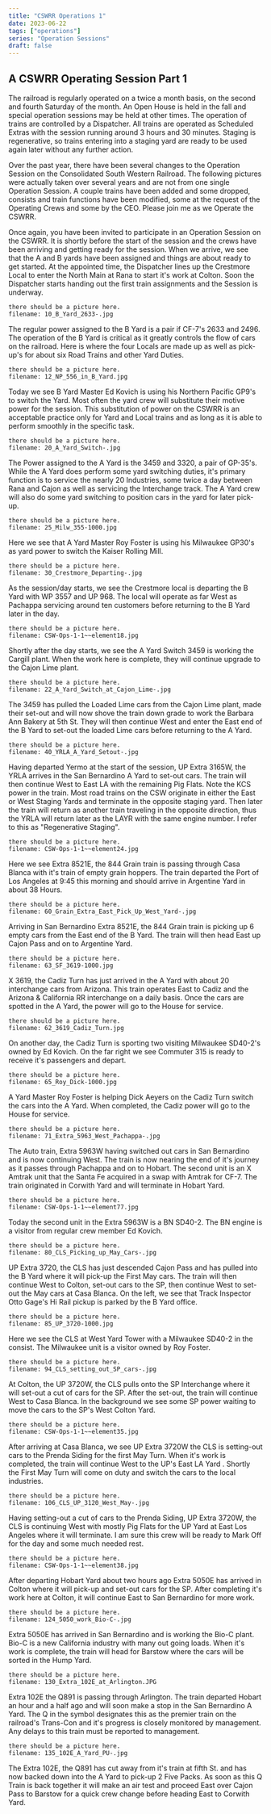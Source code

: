 ```yaml
---
title: "CSWRR Operations 1"
date: 2023-06-22
tags: ["operations"]
series: "Operation Sessions"
draft: false
---
```

## A CSWRR Operating Session Part 1

The railroad is regularly operated on a twice a month basis, on the second and fourth Saturday of the month. An Open House is held in the fall and special operation sessions may be held at other times. The operation of trains are controlled by a Dispatcher. All trains are operated as Scheduled Extras with the session running around 3 hours and 30 minutes. Staging is regenerative, so trains entering into a staging yard are ready to be used again later without any further action.

Over the past year, there have been several changes to the Operation Session on the Consolidated South Western Railroad.  The following pictures were actually taken over several years and are not from one single Operation Session.  A couple trains have been added and some dropped, consists and train functions have been modified, some at the request of the Operating Crews and some by the CEO.  Please join me as we Operate the CSWRR. 

Once again, you have been invited to participate in an Operation Session on the CSWRR.  It is shortly before the start of the session and the crews have been arriving and getting ready for the session.  When we arrive, we see that the A and B yards have been assigned and things are about ready to get started.  At the appointed time, the Dispatcher lines up the Crestmore Local to enter the North Main at Rana to start it's work at Colton.  Soon the Dispatcher starts handing out the first train assignments and the Session is underway.

```
there should be a picture here.
filename: 10_B_Yard_2633-.jpg
```

The regular power assigned to the B Yard is a pair if CF-7's 2633 and 2496.  The operation of the B Yard is critical as it greatly controls the flow of cars on the railroad.  Here is where the four Locals are made up as well as pick-up's for about six Road Trains and other Yard Duties.

```
there should be a picture here.
filename: 12_NP_556_in_B_Yard.jpg
```

Today we see B Yard Master Ed Kovich is using his Northern Pacific GP9's to switch the Yard.  Most often the yard crew will substitute their motive power for the session.  This substitution of power on the CSWRR is an acceptable practice only for Yard and Local trains and as long as it is able to perform smoothly in the specific task.  

```
there should be a picture here.
filename: 20_A_Yard_Switch-.jpg
```

The Power assigned to the A Yard is the 3459 and 3320, a pair of GP-35's.  While the A Yard does perform some yard switching duties, it's primary function is to service the nearly 20 Industries, some twice a day between Rana and Cajon as well as servicing the Interchange track.  The A Yard crew will also do some yard switching to position cars in the yard for later pick-up. 

```
there should be a picture here.
filename: 25_Milw_355-1000.jpg
```

Here we see that A Yard Master Roy Foster is using his Milwaukee GP30's as yard power to switch the Kaiser Rolling Mill.

```
there should be a picture here.
filename: 30_Crestmore_Departing-.jpg
```

As the session/day starts, we see the Crestmore local is departing the B Yard with WP 3557 and UP 968.  The local will operate as far West as Pachappa servicing around ten customers before returning to the B Yard later in the day.

```
there should be a picture here.
filename: CSW-Ops-1-1~~element18.jpg
```

Shortly after the day starts, we see the A Yard Switch 3459 is working the Cargill plant.  When the work here is complete, they will continue upgrade to the Cajon Lime plant.

```
there should be a picture here.
filename: 22_A_Yard_Switch_at_Cajon_Lime-.jpg
```

The 3459 has pulled the Loaded Lime cars from the Cajon Lime plant, made their set-out and will now shove the train down grade to work the Barbara Ann Bakery at 5th St. They will then continue West and enter the East end of the B Yard to set-out the loaded Lime cars before returning to the A Yard.

```
there should be a picture here.
filename: 40_YRLA_A_Yard_Setout-.jpg
```

Having departed Yermo at the start of the session, UP Extra 3165W, the YRLA arrives in the San Bernardino A Yard to set-out cars.  The train will then continue West to East LA with the remaining Pig Flats.  Note the KCS power in the train.  Most road trains on the CSW originate in either the East or West Staging Yards and terminate in the opposite staging yard.  Then later the train will return as another train traveling in the opposite direction, thus the YRLA will return later as the LAYR with the same engine number.  I refer to this as "Regenerative Staging".

```
there should be a picture here.
filename: CSW-Ops-1-1~~element24.jpg
```

Here we see Extra 8521E, the 844 Grain train is passing through Casa Blanca with it's train of empty grain hoppers.  The train departed the Port of Los Angeles at 9:45 this morning and should arrive in Argentine Yard in about 38 Hours.

```
there should be a picture here.
filename: 60_Grain_Extra_East_Pick_Up_West_Yard-.jpg
```

Arriving in San Bernardino Extra 8521E, the 844 Grain train is picking up 6 empty cars from the East end of the B Yard.  The train will then head East up Cajon Pass and on to Argentine Yard.

```
there should be a picture here.
filename: 63_SF_3619-1000.jpg
```

X 3619, the Cadiz Turn has just arrived in the A Yard with about 20 interchange cars from Arizona.  This train operates East to Cadiz and the Arizona & California RR interchange on a daily basis.  Once the cars are spotted in the A Yard, the power will go to the House for service.

```
there should be a picture here.
filename: 62_3619_Cadiz_Turn.jpg
```

On another day, the Cadiz Turn is sporting two visiting Milwaukee SD40-2's owned by Ed Kovich.  On the far right we see Commuter 315 is ready to receive it's passengers and depart.

```
there should be a picture here.
filename: 65_Roy_Dick-1000.jpg
```

A Yard Master Roy Foster is helping Dick Aeyers on the Cadiz Turn switch the cars into the A Yard.  When completed, the Cadiz power will go to the House for service.

```
there should be a picture here.
filename: 71_Extra_5963_West_Pachappa-.jpg
```

The Auto train, Extra 5963W having switched out cars in San Bernardino and is now continuing West.  The train is now nearing the end of it's journey as it passes through Pachappa and on to Hobart.  The second unit is an X Amtrak unit that the Santa Fe acquired in a swap with Amtrak for CF-7.  The train originated in Corwith Yard and will terminate in Hobart Yard.

```
there should be a picture here.
filename: CSW-Ops-1-1~~element77.jpg
```

Today the second unit in the Extra 5963W is a BN SD40-2.  The BN engine is a visitor from regular crew member Ed Kovich.

```
there should be a picture here.
filename: 80_CLS_Picking_up_May_Cars-.jpg
```

UP Extra 3720, the CLS has just descended Cajon Pass and has pulled into the B Yard where it will pick-up the First May cars.  The train will then continue West to Colton, set-out cars to the SP, then continue West to set-out the May cars at Casa Blanca.  On the left, we see that Track Inspector Otto Gage's Hi Rail pickup is parked by the B Yard office.

```
there should be a picture here.
filename: 85_UP_3720-1000.jpg
```

Here we see the CLS at West Yard Tower with a Milwaukee SD40-2 in the consist.  The Milwaukee unit is a visitor owned by Roy Foster.

```
there should be a picture here.
filename: 94_CLS_setting_out_SP_cars-.jpg
```

At Colton, the UP 3720W, the CLS  pulls onto the SP Interchange where it will set-out a cut of cars for the SP.  After the set-out, the train will continue West to Casa Blanca.  In the background we see some SP power waiting to move the cars to the SP's West Colton Yard.

```
there should be a picture here.
filename: CSW-Ops-1-1~~element35.jpg
```

After arriving at Casa Blanca, we see UP Extra 3720W the CLS is setting-out cars to the Prenda Siding for the first May Turn.  When it's work is completed, the train will continue West to the UP's East LA Yard . Shortly the First May Turn will come on duty and switch the cars to the local industries.

```
there should be a picture here.
filename: 106_CLS_UP_3120_West_May-.jpg
```

Having setting-out a cut of cars to the Prenda Siding, UP Extra 3720W, the CLS is continuing West with mostly Pig Flats for the UP Yard at East Los Angeles where it will terminate.  I am sure this crew will be ready to Mark Off for the day and some much needed rest.

```
there should be a picture here.
filename: CSW-Ops-1-1~~element38.jpg
```

After departing Hobart Yard about two hours ago Extra 5050E has arrived in Colton where it will pick-up and set-out cars for the SP.  After completing it's work here at Colton, it will continue East to San Bernardino for more work.

```
there should be a picture here.
filename: 124_5050_work_Bio-C-.jpg
```

Extra 5050E has arrived in San Bernardino and is working the Bio-C plant.  Bio-C is a new California industry with many out going loads.  When it's work is complete, the train will head for Barstow where the cars will be sorted in the Hump Yard.

```
there should be a picture here.
filename: 130_Extra_102E_at_Arlington.JPG
```

Extra 102E the Q891 is passing through Arlington.  The train departed Hobart an hour and a half ago and will soon make a stop in the San Bernardino A Yard.  The Q in the symbol designates this as the premier train on the railroad's Trans-Con and it's progress is closely monitored by management.  Any delays to this train must be reported to management.

```
there should be a picture here.
filename: 135_102E_A_Yard_PU-.jpg
```

The Extra 102E, the Q891 has cut away from it's train at fifth St. and has now backed down into the A Yard to pick-up 2 Five Packs.  As soon as this Q Train is back together it will make an air test and proceed East over Cajon Pass to Barstow for a quick crew change before heading East to Corwith Yard.